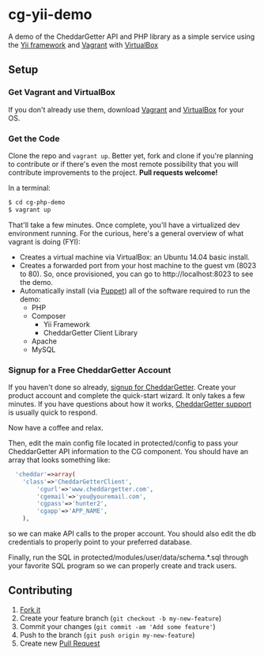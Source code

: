 cg-yii-demo
===========
A demo of the CheddarGetter API and PHP library as a simple service using the
[Yii framework](http://www.yiiframework.com/) and
[Vagrant](http://www.vagrantup.com/) with
[VirtualBox](https://www.virtualbox.org/)

## Setup

### Get Vagrant and VirtualBox

If you don't already use them, download
[Vagrant](http://www.vagrantup.com/downloads.html) and
[VirtualBox](https://www.virtualbox.org/wiki/Downloads) for your OS.

### Get the Code

Clone the repo and `vagrant up`. Better yet, fork and clone if you're
planning to contribute or if there's even the most remote possibility that you
will contribute improvements to the project. **Pull requests welcome!**

In a terminal:

```bash
$ cd cg-php-demo
$ vagrant up
```

That'll take a few minutes. Once complete, you'll have a virtualized
dev environment running. For the curious, here's a general overview of what
vagrant is doing (FYI):

* Creates a virtual machine via VirtualBox: an Ubuntu 14.04 basic install.
* Creates a forwarded port from your host machine to the guest vm (8023 to 80).
So, once provisioned, you can go to http://localhost:8023 to see the demo.
* Automatically install (via [Puppet](http://puppetlabs.com/)) all of the
software required to run the demo:
  * PHP
  * Composer
    * Yii Framework
    * CheddarGetter Client Library
  * Apache
  * MySQL

### Signup for a Free CheddarGetter Account

If you haven't done so already,
[signup for CheddarGetter](https://cheddargetter.com/signup). Create your
product account and complete the quick-start wizard. It only takes a few
minutes. If you have questions about how it works,
[CheddarGetter support](http://support.cheddargetter.com/disucussion/new) is
usually quick to respond.

Now have a coffee and relax.

Then, edit the main config file located in protected/config to pass your
CheddarGetter API information to the CG component. You should have an
array that looks something like:

```php
  'cheddar'=>array(
    'class'=>'CheddarGetterClient',
		'cgurl'=>'www.cheddargetter.com',
		'cgemail'=>'you@youremail.com',
		'cgpass'=>'hunter2',
		'cgapp'=>'APP_NAME',
	),
```
so we can make API calls to the proper account. You should also edit the db
credentials to properly point to your preferred database.

Finally, run the SQL in protected/modules/user/data/schema.*.sql through
your favorite SQL program so we can properly create and track users.

## Contributing

1. [Fork it](https://help.github.com/articles/fork-a-repo)
2. Create your feature branch (`git checkout -b my-new-feature`)
3. Commit your changes (`git commit -am 'Add some feature'`)
4. Push to the branch (`git push origin my-new-feature`)
5. Create new [Pull Request](https://help.github.com/articles/using-pull-requests)
